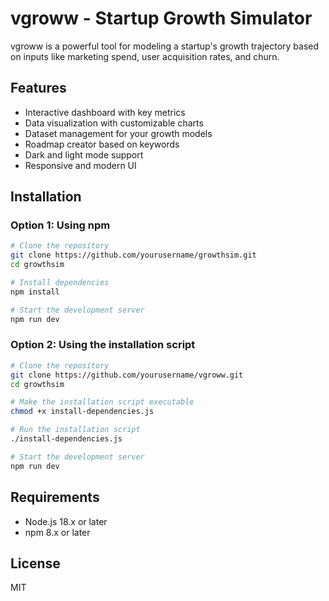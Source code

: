 
# vgroww - Startup Growth Simulator

vgroww is a powerful tool for modeling a startup's growth trajectory based on inputs like marketing spend, user acquisition rates, and churn.

## Features

- Interactive dashboard with key metrics
- Data visualization with customizable charts
- Dataset management for your growth models
- Roadmap creator based on keywords
- Dark and light mode support
- Responsive and modern UI

## Installation

### Option 1: Using npm

```bash
# Clone the repository
git clone https://github.com/yourusername/growthsim.git
cd growthsim

# Install dependencies
npm install

# Start the development server
npm run dev
```

### Option 2: Using the installation script

```bash
# Clone the repository
git clone https://github.com/yourusername/vgroww.git
cd growthsim

# Make the installation script executable
chmod +x install-dependencies.js

# Run the installation script
./install-dependencies.js

# Start the development server
npm run dev
```

## Requirements

- Node.js 18.x or later
- npm 8.x or later

## License

MIT
